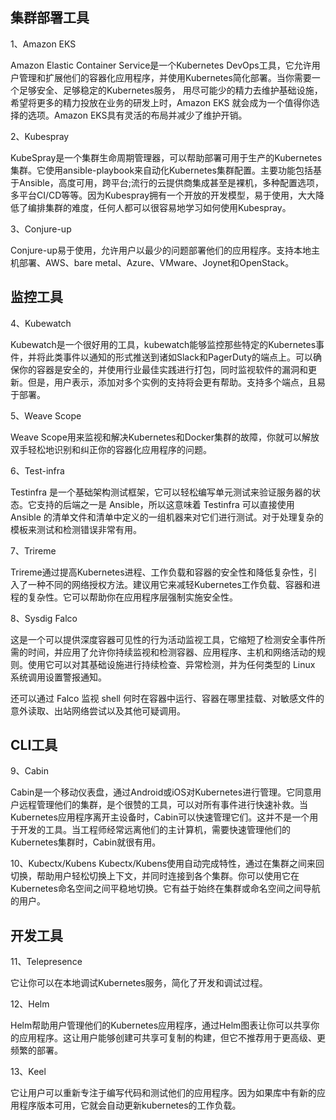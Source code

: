 ## 集群部署工具

1、Amazon EKS

Amazon Elastic Container Service是一个Kubernetes DevOps工具，它允许用户管理和扩展他们的容器化应用程序，并使用Kubernetes简化部署。当你需要一个足够安全、足够稳定的Kubernetes服务， 用尽可能少的精力去维护基础设施，希望将更多的精力投放在业务的研发上时，Amazon EKS 就会成为一个值得你选择的选项。Amazon EKS具有灵活的布局并减少了维护开销。

2、Kubespray

KubeSpray是一个集群生命周期管理器，可以帮助部署可用于生产的Kubernetes集群。它使用ansible-playbook来自动化Kubernetes集群配置。主要功能包括基于Ansible，高度可用，跨平台;流行的云提供商集成甚至是裸机，多种配置选项，多平台CI/CD等等。因为Kubespray拥有一个开放的开发模型，易于使用，大大降低了编排集群的难度，任何人都可以很容易地学习如何使用Kubespray。

3、Conjure-up

Conjure-up易于使用，允许用户以最少的问题部署他们的应用程序。支持本地主机部署、AWS、bare metal、Azure、VMware、Joynet和OpenStack。

## 监控工具

4、Kubewatch

Kubewatch是一个很好用的工具，kubewatch能够监控那些特定的Kubernetes事件，并将此类事件以通知的形式推送到诸如Slack和PagerDuty的端点上。可以确保你的容器是安全的，并使用行业最佳实践进行打包，同时监视软件的漏洞和更新。但是，用户表示，添加对多个实例的支持将会更有帮助。支持多个端点，且易于部署。

5、Weave Scope

Weave Scope用来监视和解决Kubernetes和Docker集群的故障，你就可以解放双手轻松地识别和纠正你的容器化应用程序的问题。

6、Test-infra

Testinfra 是一个基础架构测试框架，它可以轻松编写单元测试来验证服务器的状态。它支持的后端之一是 Ansible，所以这意味着 Testinfra 可以直接使用 Ansible 的清单文件和清单中定义的一组机器来对它们进行测试。对于处理复杂的模板来测试和检测错误非常有用。

7、Trireme

Trireme通过提高Kubernetes进程、工作负载和容器的安全性和降低复杂性，引入了一种不同的网络授权方法。建议用它来减轻Kubernetes工作负载、容器和进程的复杂性。它可以帮助你在应用程序层强制实施安全性。

8、Sysdig Falco

这是一个可以提供深度容器可见性的行为活动监视工具，它缩短了检测安全事件所需的时间，并应用了允许你持续监视和检测容器、应用程序、主机和网络活动的规则。使用它可以对其基础设施进行持续检查、异常检测，并为任何类型的 Linux 系统调用设置警报通知。

还可以通过 Falco 监视 shell 何时在容器中运行、容器在哪里挂载、对敏感文件的意外读取、出站网络尝试以及其他可疑调用。

## CLI工具

9、Cabin

Cabin是一个移动仪表盘，通过Android或iOS对Kubernetes进行管理。它同意用户远程管理他们的集群，是个很赞的工具，可以对所有事件进行快速补救。当Kubernetes应用程序离开主设备时，Cabin可以快速管理它们。这并不是一个用于开发的工具。当工程师经常远离他们的主计算机，需要快速管理他们的Kubernetes集群时，Cabin就很有用。

10、Kubectx/Kubens Kubectx/Kubens使用自动完成特性，通过在集群之间来回切换，帮助用户轻松切换上下文，并同时连接到各个集群。你可以使用它在Kubernetes命名空间之间平稳地切换。它有益于始终在集群或命名空间之间导航的用户。

## 开发工具

11、Telepresence

它让你可以在本地调试Kubernetes服务，简化了开发和调试过程。

12、Helm

Helm帮助用户管理他们的Kubernetes应用程序，通过Helm图表让你可以共享你的应用程序。这让用户能够创建可共享可复制的构建，但它不推荐用于更高级、更频繁的部署。

13、Keel

它让用户可以重新专注于编写代码和测试他们的应用程序。因为如果库中有新的应用程序版本可用，它就会自动更新kubernetes的工作负载。